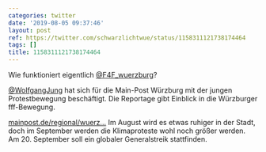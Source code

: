```yaml
---
categories: twitter
date: '2019-08-05 09:37:46'
layout: post
ref: https://twitter.com/schwarzlichtwue/status/1158311121738174464
tags: []
title: 1158311121738174464
---
```

Wie funktioniert eigentlich [@F4F_wuerzburg](https://twitter.com/F4F_wuerzburg)?

[@WolfgangJung](https://twitter.com/WolfgangJung) hat sich für die Main-Post Würzburg mit der jungen Protestbewegung beschäftigt. Die Reportage gibt Einblick in die Würzburger fff-Bewegung.

[mainpost.de/regional/wuerz…](https://www.mainpost.de/regional/wuerzburg/So-funktioniert-Fridays-for-Future-in-Wuerzburg;art735,10288762) 
Im August wird es etwas ruhiger in der Stadt, doch im September werden die Klimaproteste wohl noch größer werden. Am 20. September soll ein globaler Generalstreik stattfinden. 